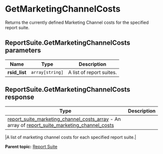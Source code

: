 # GetMarketingChannelCosts

Returns the currently defined Marketing Channel costs for the specified report suite.

## ReportSuite.GetMarketingChannelCosts parameters

|Name|Type|Description|
|----|----|-----------|
| **rsid_list** | `array[string]` |A list of report suites.|

## ReportSuite.GetMarketingChannelCosts response

|Type|Description|
|----|-----------|
| [report_suite_marketing_channel_costs_array](../../data_types/r_report_suite_marketing_channel_costs_array.md#) - An array of [report_suite_marketing_channel_costs](../../data_types/r_report_suite_marketing_channel_costs.md#) 

 |A list of marketing channel costs for each specified report suite.|

**Parent topic:** [Report Suite](../../methods/report_suite/r_methods_reportsuite.md)

